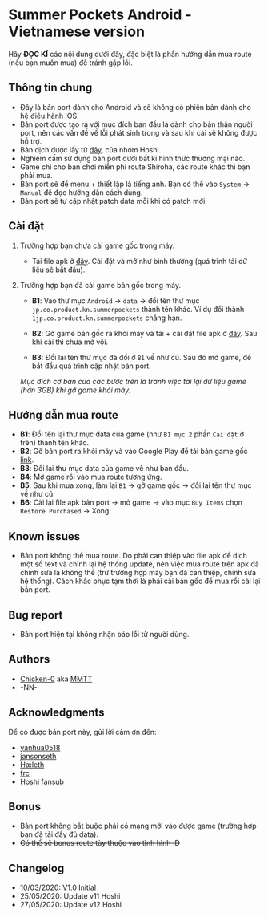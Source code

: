 # Summer Pockets Android - Vietnamese version
Hãy **ĐỌC KĨ** các nội dung dưới đây, đặc biệt là phần hướng dẫn mua route (nếu bạn muốn mua) để tránh gặp lỗi.

## Thông tin chung
- Đây là bản port dành cho Android và sẽ không có phiên bản dành cho hệ điều hành IOS.
- Bản port được tạo ra với mục đích ban đầu là dành cho bản thân người port, nên các vấn đề về lỗi phát sinh trong và sau khi cài sẽ không được hỗ trợ. 
- Bản dịch được lấy từ [đây](http://www.hoshivsub.com/2018/12/summer-pockets.html), của nhóm Hoshi.
- Nghiêm cấm sử dụng bản port dưới bất kì hình thức thương mại nào. 
- Game chỉ cho bạn chơi miễn phí route Shiroha, các route khác thì bạn phải mua.
- Bản port sẽ để menu + thiết lập là tiếng anh. Bạn có thể vào `System` -> `Manual` để đọc hướng dẫn cách dùng.
- Bản port sẽ tự cập nhật patch data mỗi khi có patch mới.

## Cài đặt
1. Trường hợp bạn chưa cài game gốc trong máy.
	- Tải file apk ở [đây](https://github.com/Chicken-0/spm/raw/master/patch_data/apk/Summer_Pockets_Vietnamese-v1.0.apk). Cài đặt và mở như bình thường (quá trình tải dữ liệu sẽ bắt đầu).

2. Trường hợp bạn đã cài game bản gốc trong máy.
	- **B1**: Vào thư mục `Android` -> `data` -> đổi tên thư mục `jp.co.product.kn.summerpockets` thành tên khác.
	Ví dụ đổi thành `1jp.co.product.kn.summerpockets` chẳng hạn.
	
	- **B2**: Gỡ game bản gốc ra khỏi máy và tải + cài đặt file apk ở [đây](https://github.com/Chicken-0/spm/raw/master/patch_data/apk/Summer_Pockets_Vietnamese-v1.0.apk). Sau khi cài thì chưa mở vội.
	- **B3**: Đổi lại tên thư mục đã đổi ở `B1` về như cũ. Sau đó mở game, để bắt đầu quá trình cập nhật bản port.
	
	*Mục đích cơ bản của các bước trên là tránh việc tải lại dữ liệu game (hơn 3GB) khi gỡ game khỏi máy.*

## Hướng dẫn mua route
- **B1**: Đổi tên lại thư mục data của game (như `B1 mục 2` phần `Cài đặt` ở trên) thành tên khác.
- **B2**: Gỡ bản port ra khỏi máy và vào Google Play để tải bản game gốc [link](https://play.google.com/store/apps/details?id=jp.co.product.kn.summerpockets&hl=en_US).
- **B3**: Đổi lại thư mục data của game về như ban đầu.
- **B4**: Mở game rồi vào mua route tương ứng.
- **B5**: Sau khi mua xong, làm lại `B1` -> gỡ game gốc -> đổi lại tên thư mục về như cũ.
- **B6**: Cài lại file apk bản port -> mở game -> vào mục `Buy Items` chọn `Restore Purchased` -> Xong.

## Known issues
- Bản port không thể mua route. Do phải can thiệp vào file apk để dịch một số text và chỉnh lại hệ thống update, nên việc mua route trên apk đã chỉnh sửa là không thể (trừ trường hợp máy bạn đã can thiệp, chỉnh sửa hệ thống). Cách khắc phục tạm thời là phải cài bản gốc để mua rồi cài lại bản port.

## Bug report
- Bản port hiện tại không nhận báo lỗi từ người dùng.

## Authors
- [Chicken-0](https://github.com/Chicken-0) aka [MMTT](https://www.youtube.com/channel/UCO-9qmimXDA8PGJiQWtd0wQ)
- -NN-

## Acknowledgments
Để có được bản port này, gửi lời cảm ơn đến:
- [yanhua0518](https://github.com/yanhua0518)
- [jansonseth](https://github.com/jansonseth)
- [Hæleth](http://dev.haeleth.net/index.shtml)
- [frc](https://forums.fuwanovel.net/profile/18910-frc_/)
- [Hoshi fansub](http://www.hoshivsub.com)

## Bonus
- Bản port không bắt buộc phải có mạng mới vào được game (trường hợp bạn đã tải đầy đủ data).
- ~~Có thể sẽ bonus route tùy thuộc vào tình hình :D~~

## Changelog
- 10/03/2020: V1.0 Initial
- 25/05/2020: Update v11 Hoshi 
- 27/05/2020: Update v12 Hoshi 